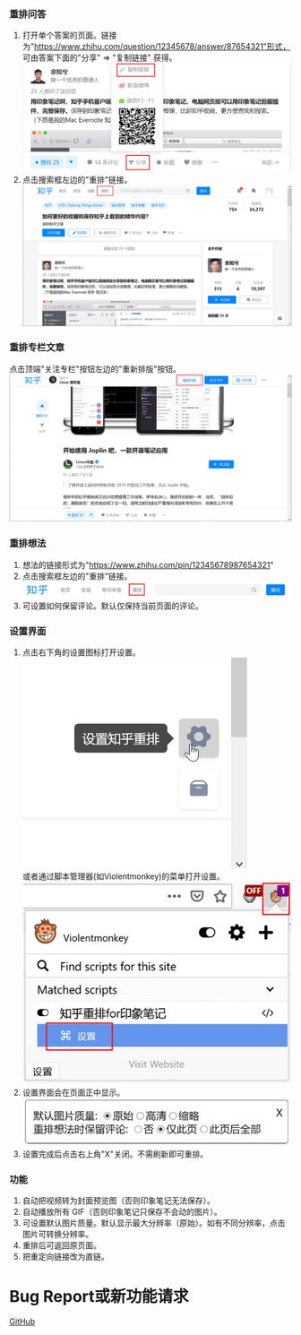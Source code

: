 ### 重排问答

1. 打开单个答案的页面。链接为"https://www.zhihu.com/question/12345678/answer/87654321"形式，
   可由答案下面的"分享" => "复制链接" 获得。  
   ![](https://raw.githubusercontent.com/twchen/zhihu-formatter/master/imgs/get-link.jpg)
2. 点击搜索框左边的"重排"链接。  
   ![](https://raw.githubusercontent.com/twchen/zhihu-formatter/master/imgs/qa.jpg)


### 重排专栏文章

点击顶端"关注专栏"按钮左边的"重新排版"按钮。  
![](https://raw.githubusercontent.com/twchen/zhihu-formatter/master/imgs/zhuanlan.jpg)


### 重排想法

1. 想法的链接形式为"https://www.zhihu.com/pin/12345678987654321"
2. 点击搜索框左边的"重排"链接。  
   ![](https://raw.githubusercontent.com/twchen/zhihu-formatter/master/imgs/pin.jpg)
3. 可设置如何保留评论。默认仅保持当前页面的评论。


### 设置界面

1. 点击右下角的设置图标打开设置。   
   ![](https://raw.githubusercontent.com/twchen/zhihu-formatter/master/imgs/corner-btns.jpg)   
   或者通过脚本管理器(如Violentmonkey)的菜单打开设置。   
   ![](https://raw.githubusercontent.com/twchen/zhihu-formatter/master/imgs/open-settings.jpg)   
2. 设置界面会在页面正中显示。   
   ![](https://raw.githubusercontent.com/twchen/zhihu-formatter/master/imgs/settings.jpg)   
3. 设置完成后点击右上角"X"关闭。不需刷新即可重排。


### 功能

1. 自动把视频转为封面预览图（否则印象笔记无法保存）。
2. 自动播放所有 GIF（否则印象笔记只保存不会动的图片）。
3. 可设置默认图片质量。默认显示最大分辨率（原始）。如有不同分辨率，点击图片可转换分辨率。
4. 重排后可返回原页面。
5. 把重定向链接改为直链。


# Bug Report或新功能请求
[GitHub](https://github.com/twchen/zhihu-formatter/issues)
